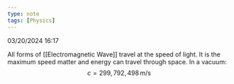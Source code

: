 ```yaml
---
type: note
tags: [Physics]
---
```

03/20/2024 16:17

  

All forms of [[Electromagnetic Wave]] travel at the speed of light. It is the maximum speed matter and energy can travel through space. In a vacuum:
$$
c=299,792,498\,\text{m/s}
$$
